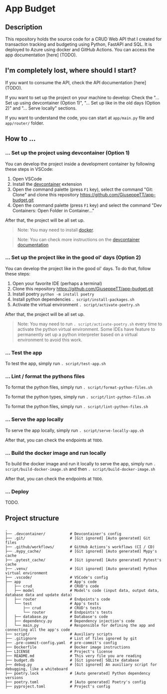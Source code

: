 # App Budget

## Description

This repository holds the source code for a CRUD Web API that I created for transaction tracking and budgeting using Python, FastAPI and SQL. It is deployed to Azure using docker and GitHub Actions. You can access the app documentation [here] (TODO).

## I'm completely lost, where should I start?

If you want to consume the API, check the API documentation [here] (TODO).

If you want to set up the project on your machine to develop: Check the "... Set up using devcontainer (Option 1)", "... Set up like in the old days (Option 2)" and "... Serve locally" sections.

If you want to understand the code, you can start at `app/main.py` file and `app/router/` folder.

## How to ...

### ... Set up the project using devcontainer (Option 1)

You can develop the project inside a development container by following these steps in VSCode:

1. Open VSCode
1. Install the [devcontainer](https://marketplace.visualstudio.com/items?itemName=ms-vscode-remote.remote-containers) extension
1. Open the command palette (press `F1` key), select the command "Git: Clone" and clone this repository https://github.com/GiuseppeTT/app-budget.git
1. Open the command palette (press `F1` key) and select the command "Dev Containers: Open Folder in Container..."

After that, the project will be all set up.

> Note: You may need to install [docker](https://www.docker.com/).

> Note: You can check more instructions on the [devcontainer documentation](https://code.visualstudio.com/docs/devcontainers/containers)

### ... Set up the project like in the good ol' days (Option 2)

You can develop the project like in the good ol' days. To do that, follow these steps:

1. Open your favorite IDE (perhaps a terminal)
1. Clone this repository https://github.com/GiuseppeTT/app-budget.git
1. Install poetry `python -m install poetry`
1. Install python dependencies `. script/install-packages.sh`
1. Activate the virtual environment `. script/activate-poetry.sh`

After that, the project will be all set up.

> Note: You may need to run `. script/activate-poetry.sh` every time to activate the python virtual environment. Some IDEs have feature to permanently set up a python interpreter based on a virtual environment to avoid this work.

### ... Test the app

To test the app, simply run `. script/test-app.sh`

### ... Lint / format the pythons files

To format the python files, simply run `. script/format-python-files.sh`

To format the python types, simply run `. script/lint-python-files.sh`

To format the python files, simply run `. script/lint-python-files.sh`

### ... Serve the app locally

To serve the app locally, simply run `. script/serve-locally-app.sh`

After that, you can check the endpoints at `TODO`.

### ... Build the docker image and run locally

To build the docker image and run it locally to serve the app, simply run `. script/build-docker-image.sh` and then `. script/build-docker-image.sh`

After that, you can check the endpoints at `TODO`.

### ... Deploy

TODO.

## Project structure

```
.
├── .devcontainer/           # Devcontainer's config
├── .git/                    # [Git ignored] [Auto generated] Git files
├── .github/workflows/       # GitHub Actions's workflows (CI / CD)
├── .mypy_cache/             # [Git ignored] [Auto generated] Mypy's cache
├── .pytest_cache/           # [Git ignored] [Auto generated] Pytest's cache
├── .venv/                   # [Git ignored] [Auto generated] Python virtual environment
├── .vscode/                 # VSCode's config
├── app                      # App's code
│   ├── crud                 # CRUD's code
│   ├── model                # Model's code (input data, output data, database data and update data)
│   ├── router               # Endpoints's code
│   └── test                 # App's tests
│       ├── crud             # CRUD's tests
│       └── router           # Endpoints's tests
│   ├── database.py          # Database's code
│   ├── dependency.py        # Dependency injection's code
│   └── main.py              # Responsible for defining the app and connecting all the app's code
├── script/                  # Auxiliary scripts
├── .gitignore               # List of files ignored by git
├── .pre-commit-config.yaml  # pre-commit's config
├── Dockerfile               # Docker image instructions
├── LICENSE                  # Project's license
├── README.md                # This very file you are reading
├── budget.db                # [Git ignored] SQLite database
├── debug.py                 # [Git ignored] An auxiliary script for debugging, like a whiteboard
├── poetry.lock              # [Auto generated] Python dependency versions
├── poetry.toml              # [Auto generated] Poetry's config
├── pyproject.toml           # Project's config
```
